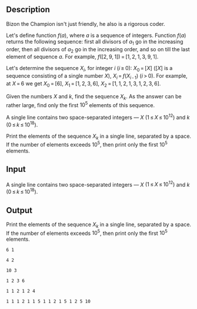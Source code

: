 ## Description

<div><p>Bizon the Champion isn't just friendly, he also is a rigorous coder.</p><p>Let's define function <span class="tex-span"><i>f</i>(<i>a</i>)</span>, where <span class="tex-span"><i>a</i></span> is a sequence of integers. Function <span class="tex-span"><i>f</i>(<i>a</i>)</span> returns the following sequence: first all divisors of <span class="tex-span"><i>a</i><sub class="lower-index">1</sub></span> go in the increasing order, then all divisors of <span class="tex-span"><i>a</i><sub class="lower-index">2</sub></span> go in the increasing order, and so on till the last element of sequence <span class="tex-span"><i>a</i></span>. For example, <span class="tex-span"><i>f</i>([2, 9, 1]) = [1, 2, 1, 3, 9, 1]</span>.</p><p>Let's determine the sequence <span class="tex-span"><i>X</i><sub class="lower-index"><i>i</i></sub></span>, for integer <span class="tex-span"><i>i</i></span> <span class="tex-span">(<i>i</i> ≥ 0)</span>: <span class="tex-span"><i>X</i><sub class="lower-index">0</sub> = [<i>X</i>]</span> (<span class="tex-span">[<i>X</i>]</span> is a sequence consisting of a single number <span class="tex-span"><i>X</i></span>), <span class="tex-span"><i>X</i><sub class="lower-index"><i>i</i></sub> = <i>f</i>(<i>X</i><sub class="lower-index"><i>i</i> - 1</sub>)</span> <span class="tex-span">(<i>i</i> &gt; 0)</span>. For example, at <span class="tex-span"><i>X</i> = 6</span> we get <span class="tex-span"><i>X</i><sub class="lower-index">0</sub> = [6]</span>, <span class="tex-span"><i>X</i><sub class="lower-index">1</sub> = [1, 2, 3, 6]</span>, <span class="tex-span"><i>X</i><sub class="lower-index">2</sub> = [1, 1, 2, 1, 3, 1, 2, 3, 6]</span>.</p><p>Given the numbers <span class="tex-span"><i>X</i></span> and <span class="tex-span"><i>k</i></span>, find the sequence <span class="tex-span"><i>X</i><sub class="lower-index"><i>k</i></sub></span>. As the answer can be rather large, find only the first <span class="tex-span">10<sup class="upper-index">5</sup></span> elements of this sequence.</p></div><div class="input-specification"><p>A single line contains two space-separated integers — <span class="tex-span"><i>X</i></span> <span class="tex-span">(1 ≤ <i>X</i> ≤ 10<sup class="upper-index">12</sup>)</span> and <span class="tex-span"><i>k</i></span> <span class="tex-span">(0 ≤ <i>k</i> ≤ 10<sup class="upper-index">18</sup>)</span>.</p></div><div class="output-specification"><p>Print the elements of the sequence <span class="tex-span"><i>X</i><sub class="lower-index"><i>k</i></sub></span> in a single line, separated by a space. If the number of elements exceeds <span class="tex-span">10<sup class="upper-index">5</sup></span>, then print only the first <span class="tex-span">10<sup class="upper-index">5</sup></span> elements.</p></div>

## Input

<p>A single line contains two space-separated integers — <span class="tex-span"><i>X</i></span> <span class="tex-span">(1 ≤ <i>X</i> ≤ 10<sup class="upper-index">12</sup>)</span> and <span class="tex-span"><i>k</i></span> <span class="tex-span">(0 ≤ <i>k</i> ≤ 10<sup class="upper-index">18</sup>)</span>.</p>

## Output

<p>Print the elements of the sequence <span class="tex-span"><i>X</i><sub class="lower-index"><i>k</i></sub></span> in a single line, separated by a space. If the number of elements exceeds <span class="tex-span">10<sup class="upper-index">5</sup></span>, then print only the first <span class="tex-span">10<sup class="upper-index">5</sup></span> elements.</p>





```input1
6 1

```




```input2
4 2

```




```input3
10 3

```




```output1
1 2 3 6 

```




```output2
1 1 2 1 2 4 

```




```output3
1 1 1 2 1 1 5 1 1 2 1 5 1 2 5 10 

```


